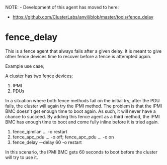 NOTE: - Development of this agent has moved to here:

* https://github.com/ClusterLabs/anvil/blob/master/tools/fence_delay

# fence_delay

This is a fence agent that always fails after a given delay. It is meant to give other fence devices time to recover before a fence is attempted again.

Example use case;

A cluster has two fence devices;

1. IPMI 
2. PDUs

In a situation where both fence methods fail on the initial try, after the PDU fails, the cluster will again try the IPMI method. The problem is that the IPMI BMC doesn't get enough time to boot again. As such, it will never have a chance to succeed. By adding this fence agent as a third method, the IPMI BMC has enough time to boot and come fully inline before it is tried again.

1. fence_ipmilan ... -o restart
2. fence_apc_pdu ... -o off; fence_apc_pdu ... -o on
3. fence_delay --delay 60 -o restart

In this scenario, the IPMI BMC gets 60 seconds to boot before the cluster will try to use it.
